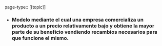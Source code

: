 page-type:: [[topic]]
- ### Modelo mediante el cual una empresa comercializa un producto a un precio relativamente bajo y obtiene la mayor parte de su beneficio vendiendo recambios necesarios para que funcione el mismo.



